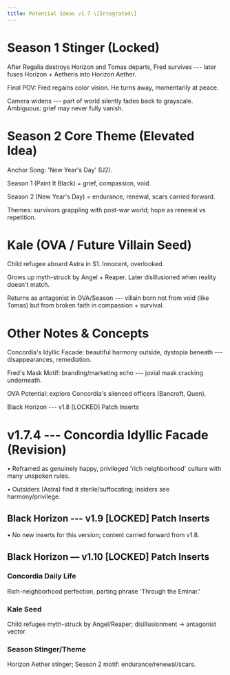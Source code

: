 ```yaml
---
title: Potential Ideas v1.7 \[Integrated\]
---
```


# Season 1 Stinger (Locked)

After Regalia destroys Horizon and Tomas departs, Fred survives ---
later fuses Horizon + Aetheris into Horizon Aether.

Final POV: Fred regains color vision. He turns away, momentarily at
peace.

Camera widens --- part of world silently fades back to grayscale.
Ambiguous: grief may never fully vanish.

# Season 2 Core Theme (Elevated Idea)

Anchor Song: \'New Year's Day\' (U2).

Season 1 (Paint It Black) = grief, compassion, void.

Season 2 (New Year's Day) = endurance, renewal, scars carried forward.

Themes: survivors grappling with post-war world; hope as renewal vs
repetition.

# Kale (OVA / Future Villain Seed)

Child refugee aboard Astra in S1. Innocent, overlooked.

Grows up myth-struck by Angel + Reaper. Later disillusioned when reality
doesn't match.

Returns as antagonist in OVA/Season --- villain born not from void (like
Tomas) but from broken faith in compassion + survival.

# Other Notes & Concepts

Concordia's Idyllic Facade: beautiful harmony outside, dystopia beneath
--- disappearances, remediation.

Fred's Mask Motif: branding/marketing echo --- jovial mask cracking
underneath.

OVA Potential: explore Concordia's silenced officers (Bancroft, Quen).

Black Horizon --- v1.8 \[LOCKED\] Patch Inserts

# v1.7.4 --- Concordia Idyllic Facade (Revision)

• Reframed as genuinely happy, privileged 'rich neighborhood' culture
with many unspoken rules.

• Outsiders (Astra) find it sterile/suffocating; insiders see
harmony/privilege.

## Black Horizon --- v1.9 \[LOCKED\] Patch Inserts

• No new inserts for this version; content carried forward from v1.8.


## Black Horizon — v1.10 [LOCKED] Patch Inserts
### Concordia Daily Life
Rich-neighborhood perfection, parting phrase 'Through the Eminar.'

### Kale Seed
Child refugee myth-struck by Angel/Reaper; disillusionment → antagonist vector.

### Season Stinger/Theme
Horizon Aether stinger; Season 2 motif: endurance/renewal/scars.
